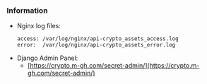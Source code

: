 ### Information
- Nginx log files:
    ```
    access: /var/log/nginx/api-crypto_assets_access.log
    error:  /var/log/nginx/api-crypto_assets_error.log
    ```
- Django Admin Panel:
    * [https://crypto.m-gh.com/secret-admin/](https://crypto.m-gh.com/secret-admin/)
